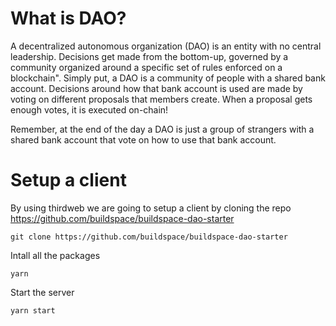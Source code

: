 # What is DAO?
A decentralized autonomous organization (DAO) is an entity with no central leadership. Decisions get made from the bottom-up, governed by a community organized around a specific set of rules enforced on a blockchain". Simply put, a DAO is a community of people with a shared bank account. Decisions around how that bank account is used are made by voting on different proposals that members create. When a proposal gets enough votes, it is executed on-chain!

Remember, at the end of the day a DAO is just a group of strangers with a shared bank account that vote on how to use that bank account.

# Setup a client 
By using thirdweb we are going to setup a client by cloning the repo https://github.com/buildspace/buildspace-dao-starter
```
git clone https://github.com/buildspace/buildspace-dao-starter
```
Intall all the packages
```
yarn 
```
Start the server
```
yarn start 
```

